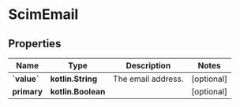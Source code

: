 
# ScimEmail

## Properties
| Name | Type | Description | Notes |
| ------------ | ------------- | ------------- | ------------- |
| **&#x60;value&#x60;** | **kotlin.String** | The email address. |  [optional] |
| **primary** | **kotlin.Boolean** |  |  [optional] |



